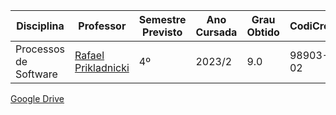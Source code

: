 | Disciplina | Professor | Semestre Previsto | Ano Cursada | Grau Obtido | CodiCred | Carga Horária |
| --- | --- | --- | --- | --- | --- | --- |
| Processos de Software | [Rafael Prikladnicki](https://www.pucrs.br/pesquisadores/rafael-prikladnicki/) | 4º | 2023/2 | 9.0 | 98903-02 | 30 |

[Google Drive](https://drive.google.com/drive/folders/1VCf_E9ewawoIR7fI_xLS4AcUp6cgQfQv?usp=sharing)
